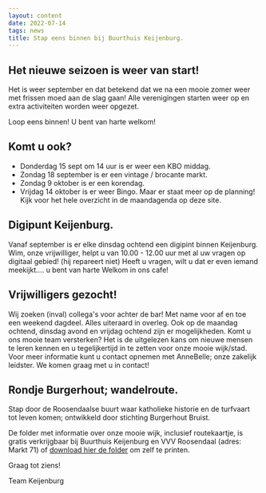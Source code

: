 ```yaml
---
layout: content
date: 2022-07-14
tags: news
title: Stap eens binnen bij Buurthuis Keijenburg.
---
```


## Het nieuwe seizoen is weer van start!
Het is weer september en dat betekend dat we na een mooie zomer weer met frissen moed aan de slag gaan!
Alle verenigingen starten weer op en extra activiteiten worden weer opgezet.

Loop eens binnen! U bent van harte welkom!

## Komt u ook? 
- Donderdag 15 sept om 14 uur is er weer een KBO middag.
- Zondag 18 september is er een vintage / brocante markt.
- Zondag 9 oktober is er een korendag.
- Vrijdag 14 oktober is er weer Bingo.
Maar er staat meer op de planning! 
Kijk voor het hele overzicht in de maandagenda op deze site.

## Digipunt Keijenburg.
Vanaf september is er elke dinsdag ochtend een digipint binnen Keijenburg.
Wim, onze vrijwilliger, helpt u van 10.00 - 12.00 uur met al uw vragen op digitaal gebied! (hij repareert niet)
Heeft u vragen, wilt u dat er even iemand meekijkt.... u bent van harte Welkom in ons cafe!

## Vrijwilligers gezocht!
Wij zoeken (inval) collega's voor achter de bar! Met name voor af en toe een weekend dagdeel. Alles uiteraard in overleg.
Ook op de maandag ochtend, dinsdag avond  en vrijdag ochtend zijn er mogelijkheden.
Komt u ons mooie team versterken? Het is de uitgelezen kans om nieuwe mensen te leren kennen en u tegelijkertijd in te zetten voor onze mooie wijk/stad.
Voor meer informatie kunt u contact opnemen met AnneBelle; onze zakelijk leidster. We komen graag met u in contact!

## Rondje Burgerhout; wandelroute.
Stap door de Roosendaalse buurt waar katholieke historie en de turfvaart tot leven komen; 
ontwikkeld door stichting Burgerhout Bruist.

De folder met informatie over onze mooie wijk, inclusief routekaartje, is gratis verkrijgbaar 
bij Buurthuis Keijenburg en VVV Roosendaal (adres: Markt 71) of [download hier de folder](/lib/files/rondje-burgerhout.pdf) om zelf te printen.


Graag tot ziens!

Team Keijenburg


